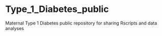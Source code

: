# Type_1_Diabetes_public
Maternal Type 1 Diabetes public repository for sharing Rscripts and data analyses

